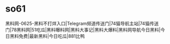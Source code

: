# so61
黑料网-0625-黑料不打烊入口|Telegram频道传送门|74猫导航主站|74猫传送门|78黑料网|51吃瓜|黑料曝料网|黑料大事记|黑料大爆料|黑料网导航今日黑料|今日黑料免费|最新黑料|今日吃瓜|881比鸭
